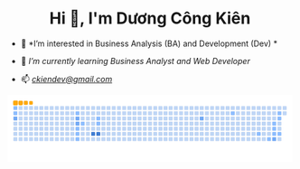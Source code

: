 <h1 align="center">Hi 👋, I'm Dương Công Kiên</h1>

- 👀 *I’m interested in Business Analysis (BA) and Development (Dev) *

- 🌱 *I’m currently learning Business Analyst and Web Developer*

- 📫 *ckiendev@gmail.com*


![snake gif](https://github.com/Kine-code/Kine-code/blob/output/github-contribution-grid-snake.gif)
